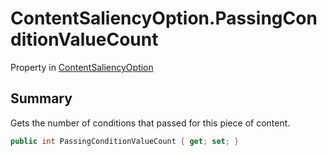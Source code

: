 # ContentSaliencyOption.PassingConditionValueCount

Property in [ContentSaliencyOption](/docs/api/csharp/yarn.saliency.contentsaliencyoption.md)

## Summary


Gets the number of conditions that passed for this piece of content.


```csharp
public int PassingConditionValueCount { get; set; }
```

